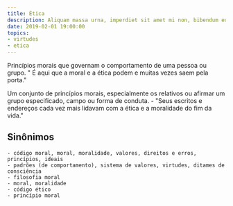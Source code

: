 ```yaml
---
title: Ética
description: Aliquam massa urna, imperdiet sit amet mi non, bibendum euismod est.
date: 2019-02-01 19:00:00
topics: 
- virtudes
- etica
---
```


Princípios morais que governam o comportamento de uma pessoa ou grupo.
	" É aqui que a moral e a ética podem e muitas vezes saem pela porta."

Um conjunto de princípios morais, especialmente os relativos ou afirmar um grupo especificado, campo ou forma de conduta.
	- "Seus escritos e endereços cada vez mais lidavam com a ética e a moralidade do fim da vida."

## Sinônimos
	- código moral, moral, moralidade, valores, direitos e erros, princípios, ideais
	- padrões (de comportamento), sistema de valores, virtudes, ditames de consciência
	- filosofia moral
	- moral, moralidade
	- código ético
	- princípio moral

